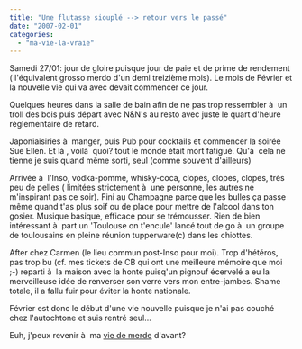 ```yaml
---
title: "Une flutasse siouplé --> retour vers le passé"
date: "2007-02-01"
categories: 
  - "ma-vie-la-vraie"
---
```


Samedi 27/01: jour de gloire puisque jour de paie et de prime de rendement ( l'équivalent grosso merdo d'un demi treizième mois). Le mois de Février et la nouvelle vie qui va avec devait commencer ce jour.

Quelques heures dans la salle de bain afin de ne pas trop ressembler à  un troll des bois puis départ avec N&N's au resto avec juste le quart d'heure règlementaire de retard.

Japoniaisiries à  manger, puis Pub pour cocktails et commencer la soirée Sue Ellen. Et là , voilà  quoi? tout le monde était mort fatigué. Qu'à  cela ne tienne je suis quand même sorti, seul (comme souvent d'ailleurs)

Arrivée à  l'Inso, vodka-pomme, whisky-coca, clopes, clopes, clopes, très peu de pelles ( limitées strictement à  une personne, les autres ne m'inspirant pas ce soir). Fini au Champagne parce que les bulles ça passe même quand t'as plus soif ou de place pour mettre de l'alcool dans ton gosier. Musique basique, efficace pour se trémousser. Rien de bien intéressant à  part un 'Toulouse on t'encule' lancé tout de go à  un groupe de toulousains en pleine réunion tupperware(c) dans les chiottes.

After chez Carmen (le lieu commun post-Inso pour moi). Trop d'hétéros, pas trop bu (cf. mes tickets de CB qui ont une meilleure mémoire que moi ;-) reparti à  la maison avec la honte puisq'un pignouf écervelé a eu la merveilleuse idée de renverser son verre vers mon entre-jambes. Shame totale, il a fallu fuir pour éviter la honte nationale.

Février est donc le début d'une vie nouvelle puisque je n'ai pas couché chez l'autochtone et suis rentré seul...

Euh, j'peux revenir à  ma [vie de merde](http://kwaite.free.fr/wordpress/?p=108) d'avant?
